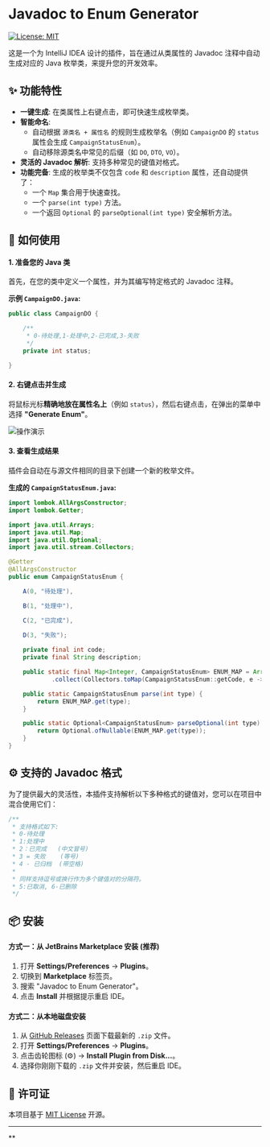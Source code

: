 # Javadoc to Enum Generator

[![License: MIT](https://img.shields.io/badge/License-MIT-yellow.svg)](https://opensource.org/licenses/MIT)

这是一个为 IntelliJ IDEA 设计的插件，旨在通过从类属性的 Javadoc 注释中自动生成对应的 Java 枚举类，来提升您的开发效率。

## ✨ 功能特性

* **一键生成**: 在类属性上右键点击，即可快速生成枚举类。
* **智能命名**:
    * 自动根据 `源类名 + 属性名` 的规则生成枚举名（例如 `CampaignDO` 的 `status` 属性会生成 `CampaignStatusEnum`）。
    * 自动移除源类名中常见的后缀（如 `DO`, `DTO`, `VO`）。
* **灵活的 Javadoc 解析**: 支持多种常见的键值对格式。
* **功能完备**: 生成的枚举类不仅包含 `code` 和 `description` 属性，还自动提供了：
    * 一个 `Map` 集合用于快速查找。
    * 一个 `parse(int type)` 方法。
    * 一个返回 `Optional` 的 `parseOptional(int type)` 安全解析方法。

## 🚀 如何使用

#### 1. 准备您的 Java 类

首先，在您的类中定义一个属性，并为其编写特定格式的 Javadoc 注释。

**示例 `CampaignDO.java`:**
```java
public class CampaignDO {

    /**
     * 0-待处理,1-处理中,2-已完成,3-失败
     */
    private int status;

}
```

#### 2. 右键点击并生成

将鼠标光标**精确地放在属性名上**（例如 `status`），然后右键点击，在弹出的菜单中选择 **"Generate Enum"**。

![操作演示](https://i.imgur.com/example.gif "操作演示")

#### 3. 查看生成结果

插件会自动在与源文件相同的目录下创建一个新的枚举文件。

**生成的 `CampaignStatusEnum.java`:**
```java
import lombok.AllArgsConstructor;
import lombok.Getter;

import java.util.Arrays;
import java.util.Map;
import java.util.Optional;
import java.util.stream.Collectors;

@Getter
@AllArgsConstructor
public enum CampaignStatusEnum {

    A(0, "待处理"),

    B(1, "处理中"),

    C(2, "已完成"),
    
    D(3, "失败");

    private final int code;
    private final String description;

    public static final Map<Integer, CampaignStatusEnum> ENUM_MAP = Arrays.stream(CampaignStatusEnum.values())
            .collect(Collectors.toMap(CampaignStatusEnum::getCode, e -> e));

    public static CampaignStatusEnum parse(int type) {
        return ENUM_MAP.get(type);
    }

    public static Optional<CampaignStatusEnum> parseOptional(int type) {
        return Optional.ofNullable(ENUM_MAP.get(type));
    }
}
```

## ⚙️ 支持的 Javadoc 格式

为了提供最大的灵活性，本插件支持解析以下多种格式的键值对，您可以在项目中混合使用它们：

```java
/**
 * 支持格式如下:
 * 0-待处理
 * 1:处理中
 * 2：已完成   (中文冒号)
 * 3 = 失败    (等号)
 * 4 - 已归档  (带空格)
 *
 * 同样支持逗号或换行作为多个键值对的分隔符。
 * 5:已取消, 6-已删除
 */
```

## 📦 安装

#### 方式一：从 JetBrains Marketplace 安装 (推荐)

1.  打开 **Settings/Preferences** -> **Plugins**。
2.  切换到 **Marketplace** 标签页。
3.  搜索 "Javadoc to Enum Generator"。
4.  点击 **Install** 并根据提示重启 IDE。

#### 方式二：从本地磁盘安装

1.  从 [GitHub Releases]() 页面下载最新的 `.zip` 文件。
2.  打开 **Settings/Preferences** -> **Plugins**。
3.  点击齿轮图标 (⚙️) -> **Install Plugin from Disk...**。
4.  选择你刚刚下载的 `.zip` 文件并安装，然后重启 IDE。

## 📄 许可证

本项目基于 [MIT License](LICENSE) 开源。

---
**